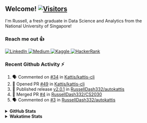 <h2>Welcome! <a href="https://github.com/RussellDash332"> <img src="https://visitor-badge.laobi.icu/badge?page_id=RussellDash332" alt="Visitors"></a></h2>

<!--
[![Typing SVG](https://readme-typing-svg.herokuapp.com?font=Ubuntu&color=DD58C1&multiline=true&lines=Currently+coding+for+fun...;but+also+for+a+better+future!)](https://github.com/DenverCoder1/readme-typing-svg)
-->

I'm Russell, a fresh graduate in Data Science and Analytics from the National University of Singapore!

<h3>Reach me out 👍</h3>
<p>
<a href="https://www.linkedin.com/in/nicholasrussellsaerang/">
  <img alt="LinkedIn" src="https://img.shields.io/badge/linkedin%20-%230077B5.svg?&style=for-the-badge&logo=linkedin&logoColor=white"/>
</a>
<a href="https://medium.com/@russellsaerang">
  <img alt="Medium" src="https://img.shields.io/badge/Medium-%23000000.svg?style=for-the-badge&logo=Medium&logoColor=white"/>
</a>
<a href="https://www.kaggle.com/russellsaerang">
  <img alt="Kaggle" src="https://img.shields.io/badge/Kaggle-20BEFF?style=for-the-badge&logo=Kaggle&logoColor=white"/>
</a>
<a href="https://www.hackerrank.com/russellsaerang">
  <img alt="HackerRank" src="https://img.shields.io/badge/-Hackerrank-2EC866?style=for-the-badge&logo=HackerRank&logoColor=white"/>
</a>
</p>

<h3>Recent Github Activity ⚡</h3>

<!--START_SECTION:activity-->
1. 🗣 Commented on [#34](https://github.com/Kattis/kattis-cli/issues/34#issuecomment-2408610978) in [Kattis/kattis-cli](https://github.com/Kattis/kattis-cli)
2. 💪 Opened PR [#49](https://github.com/Kattis/kattis-cli/pull/49) in [Kattis/kattis-cli](https://github.com/Kattis/kattis-cli)
3. 🚀 Published release [v2.0.1](https://github.com/RussellDash332/autokattis/releases/tag/v2.0.1) in [RussellDash332/autokattis](https://github.com/RussellDash332/autokattis)
4. 🎉 Merged PR [#4](https://github.com/RussellDash332/CS2030/pull/4) in [RussellDash332/CS2030](https://github.com/RussellDash332/CS2030)
5. 🗣 Commented on [#3](https://github.com/RussellDash332/autokattis/issues/3#issuecomment-2407919404) in [RussellDash332/autokattis](https://github.com/RussellDash332/autokattis)
<!--END_SECTION:activity-->

<details>
  <summary>
    <b>GitHub Stats</b>
  </summary>
  <a href="https://github.com/RussellDash332/">
  <img align="center" src="https://github-readme-stats.vercel.app/api?username=RussellDash332&count_private=true&hide_rank=false&show_icons=true&theme=react&include_all_commits=true&title_color=dd58c1&icon_color=dd58c1&custom_title=Russell's%20GitHub%20Stats" />
  <!--
  <img align="center" src="https://github-readme-stats.vercel.app/api/top-langs/?username=RussellDash332&hide=jupyter%20notebook,html&langs_count=10&theme=react&layout=compact&exclude_repo=nusmods,russelldash332.github.io&title_color=dd58c1"/>
  -->
  </a>
</details>
<details>
  <summary>
    <b>Wakatime Stats</b>
  </summary>
  <a href="https://github.com/anuraghazra/github-readme-stats"><img src="https://github-readme-stats.vercel.app/api/wakatime?username=RussellDash332&layout=compact&theme=react&title_color=dd58c1&custom_title=My%20Wakatime%20Stats"/></a>
</details>
